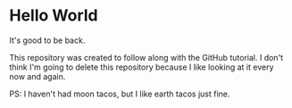 # Hello World

It's good to be back.

This repository was created to follow along with the GitHub tutorial. I don't think I'm going to delete this repository because I like looking at it every now and again.

PS: I haven't had moon tacos, but I like earth tacos just fine.
